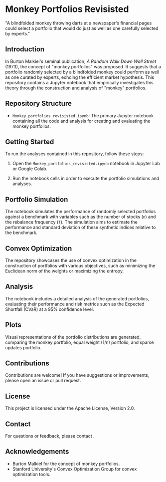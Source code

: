 # Monkey Portfolios Revisisted
"A blindfolded monkey throwing darts at a newspaper's financial pages could select a portfolio that would do just as well as one carefully selected by experts."

## Introduction

In Burton Malkiel's seminal publication, *A Random Walk Down Wall Street* (1973), the concept of "monkey portfolios" was proposed. It suggests that a portfolio randomly selected by a blindfolded monkey could perform as well as one curated by experts, echoing the efficient market hypothesis. This repository contains a Jupyter notebook that empirically investigates this theory through the construction and analysis of "monkey" portfolios.

## Repository Structure

- `Monkey_portfolios_revisisted.ipynb`: The primary Jupyter notebook containing all the code and analysis for creating and evaluating the monkey portfolios.

## Getting Started

To run the analyses contained in this repository, follow these steps:

1. Open the `Monkey_portfolios_revisisted.ipynb` notebook in Jupyter Lab or Google Colab.

2. Run the notebook cells in order to execute the portfolio simulations and analyses.

## Portfolio Simulation

The notebook simulates the performance of randomly selected portfolios against a benchmark with variables such as the number of stocks (`n`) and the rebalance frequency (`f`). The simulation aims to estimate the performance and standard deviation of these synthetic indices relative to the benchmark.

## Convex Optimization

The repository showcases the use of convex optimization in the construction of portfolios with various objectives, such as minimizing the Euclidean norm of the weights or maximizing the entropy.

## Analysis

The notebook includes a detailed analysis of the generated portfolios, evaluating their performance and risk metrics such as the Expected Shortfall (CVaR) at a 95% confidence level.

## Plots

Visual representations of the portfolio distributions are generated, comparing the monkey portfolio, equal weight (1/n) portfolio, and sparse updates portfolio.

## Contributions

Contributions are welcome! If you have suggestions or improvements, please open an issue or pull request.

## License

This project is licensed under the Apache License, Version 2.0.

## Contact

For questions or feedback, please contact <your-email>.

## Acknowledgements

- Burton Malkiel for the concept of monkey portfolios.
- Stanford University's Convex Optimization Group for convex optimization tools.
